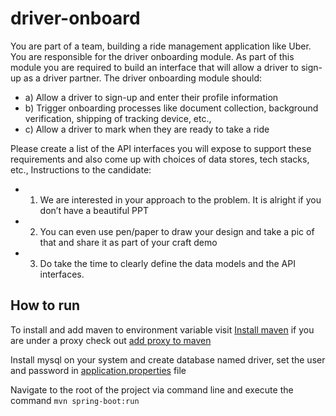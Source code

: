 # driver-onboard
You are part of a team, building a ride management application like Uber. You are responsible for the
driver onboarding module. As part of this module you are required to build an interface that will allow a
driver to sign-up as a driver partner. The driver onboarding module should:
 -   a) Allow a driver to sign-up and enter their profile information
 -   b) Trigger onboarding processes like document collection, background verification, shipping of tracking device, etc.,
 -   c) Allow a driver to mark when they are ready to take a ride

Please create a list of the API interfaces you will expose to support these requirements and also come up
with choices of data stores, tech stacks, etc.,
Instructions to the candidate:
 -    1. We are interested in your approach to the problem. It is alright if you don’t have a beautiful PPT
 -    2. You can even use pen/paper to draw your design and take a pic of that and share it as part of your craft demo
 -    3. Do take the time to clearly define the data models and the API interfaces.

## How to run
To install and add maven to environment variable visit [Install maven](https://www.mkyong.com/maven/how-to-install-maven-in-windows/) if you are under a proxy check out [add proxy to maven](https://stackoverflow.com/a/47175285/8149916)

Install mysql on your system and create database named driver, set the user and password in [application.properties](src/main/resources/application.properties) file

Navigate to the root of the project via command line and execute the command
`mvn spring-boot:run`
